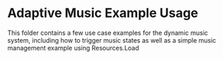 # Adaptive Music Example Usage

This folder contains a few use case examples for the dynamic music system, including how to trigger music states as well as a simple music management example using Resources.Load
